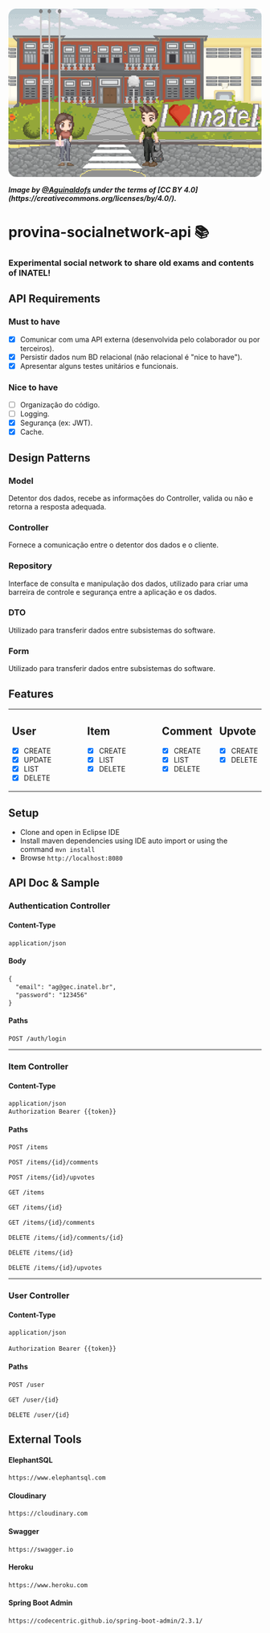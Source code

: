 <h5 align="left">
  <a href=https://provinasocialnetwork.herokuapp.com>
  <p><img alt="ProvinaBanner" title="Click here for DEMO!" src="src\main\resources\banner\image.png" /></p> </a> 
  <p>Image by <a href= "https://www.instagram.com/agui.nart"/>@Aguinaldofs</a> under the terms of [CC BY 4.0](https://creativecommons.org/licenses/by/4.0/).</p>
  
</h5>
<h1 align="left">
    provina-socialnetwork-api 📚
</h1>
<h3 align="left">Experimental social network to share old exams and contents of INATEL!  
  </h3>

API Requirements
-----
### Must to have
- [x] Comunicar com uma API externa (desenvolvida pelo colaborador ou por terceiros).
- [x] Persistir dados num BD relacional (não relacional é "nice to have").
- [x] Apresentar alguns testes unitários e funcionais.

### Nice to have
- [ ] Organização do código.
- [ ] Logging.
- [x] Segurança (ex: JWT).
- [x] Cache.

Design Patterns
-----
  ### Model
  Detentor dos dados, recebe as informações do Controller, valida
  ou não e retorna a resposta adequada.

  ### Controller
  Fornece a comunicação entre o detentor dos dados e o cliente.

  ### Repository
  Interface de consulta e manipulação dos dados, utilizado para criar uma barreira de controle e segurança entre a aplicação e os dados.

  ### DTO
  Utilizado para transferir dados entre subsistemas do software.

  ### Form 
  Utilizado para transferir dados entre subsistemas do software.


Features
-----

  <table border="0" width="100%"
  >
  <tr>

  <td width="50%" valign="top" border="0">

  ## User
  - [x] CREATE
  - [x] UPDATE
  - [x] LIST
  - [x] DELETE

  </td>
  <td width="50%" valign="top">

  ## Item
  - [x] CREATE
  - [x] LIST
  - [x] DELETE

  </td>
  <td width="50%" valign="top">

  ## Comment
  - [x] CREATE
  - [x] LIST
  - [x] DELETE

  </td>

<td width="50%" valign="top">
  
## Upvote
- [x] CREATE
- [x] DELETE

</td>

</tr>
</table>




Setup
-----
- Clone and open in Eclipse IDE
- Install maven dependencies using IDE auto import or using the command ``mvn install``
- Browse ``http://localhost:8080``
    
API Doc & Sample
----------------

###  Authentication Controller
  
  #### Content-Type
  
    application/json
    
  #### Body
  
    {
      "email": "ag@gec.inatel.br",
      "password": "123456"
    }
    
  #### Paths
  
    POST /auth/login
-----    
### Item Controller

 #### Content-Type
   ```
   application/json
   Authorization Bearer {{token}}
   ```
 #### Paths
  ```
  POST /items
  ```
   ```
  POST /items/{id}/comments
  ```
   ```
  POST /items/{id}/upvotes
  ```
   ```
  GET /items
  ```
  ```
  GET /items/{id}
  ```
   ```
  GET /items/{id}/comments
  ```
   ```
  DELETE /items/{id}/comments/{id}
  ```
  ```
  DELETE /items/{id}
  ```
  
  ```
  DELETE /items/{id}/upvotes
  ```
-----  
### User Controller
 
  #### Content-Type
   ```
   application/json
   
   Authorization Bearer {{token}}
   ```
  #### Paths
    
    POST /user
    
   ```
   GET /user/{id}
   ```
   ```
   DELETE /user/{id}
   ```
   
External Tools
----------------

  #### ElephantSQL
  ```
  https://www.elephantsql.com
  ```
  #### Cloudinary
  ```
  https://cloudinary.com
  ```
  #### Swagger
  ```
  https://swagger.io
  ```
  #### Heroku
  ```
  https://www.heroku.com
  ```
  #### Spring Boot Admin
  ```
  https://codecentric.github.io/spring-boot-admin/2.3.1/
  ```

